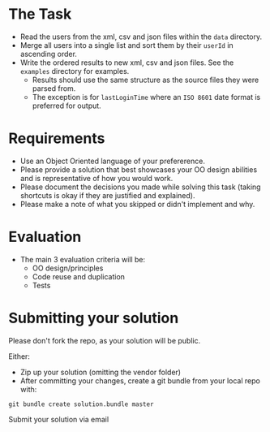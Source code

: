 # The Task

* Read the users from the xml, csv and json files within the `data` directory.
* Merge all users into a single list and sort them by their `userId` in ascending order.
* Write the ordered results to new xml, csv and json files. See the `examples` directory for examples.
  * Results should use the same structure as the source files they were parsed from.
  * The exception is for `lastLoginTime` where an `ISO 8601` date format is preferred for output.


# Requirements

* Use an Object Oriented language of your prefererence.
* Please provide a solution that best showcases your OO design abilities and is representative of how you would work.
* Please document the decisions you made while solving this task (taking shortcuts is okay if they are justified and explained).
* Please make a note of what you skipped or didn't implement and why.

# Evaluation

* The main 3 evaluation criteria will be: 
    * OO design/principles
    * Code reuse and duplication
    * Tests

# Submitting your solution

Please don't fork the repo, as your solution will be public.

Either:
* Zip up your solution (omitting the vendor folder)
* After committing your changes, create a git bundle from your local repo with:
```
git bundle create solution.bundle master
```

Submit your solution via email

